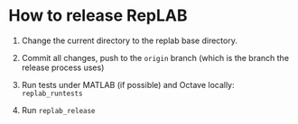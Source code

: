 # How to release RepLAB

1) Change the current directory to the replab base directory.

2) Commit all changes, push to the `origin` branch (which is the branch the release process uses)

3) Run tests under MATLAB (if possible) and Octave locally: `replab_runtests`

4) Run `replab_release`
